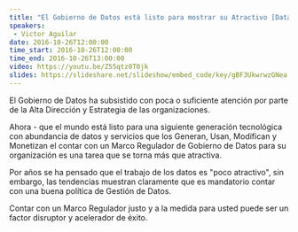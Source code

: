 ```yaml
---
title: "El Gobierno de Datos está listo para mostrar su Atractivo [Data Governance is Sexy]"
speakers:
 - Victor Aguilar
date: 2016-10-26T12:00:00
time_start: 2016-10-26T12:00:00
time_end: 2016-10-26T13:00:00
video: https://youtu.be/Z55qtz0T0jk
slides: https://slideshare.net/slideshow/embed_code/key/gBF3UkwrwzGNea
---
```


El Gobierno de Datos ha subsistido con poca o suficiente atención por parte de la Alta Dirección y Estrategia de las organizaciones.

Ahora - que el mundo está listo para una siguiente generación tecnológica con abundancia de datos y servicios que los Generan, Usan, Modifican y Monetizan el contar con un Marco Regulador de Gobierno de Datos para su organización es una tarea que se torna más que atractiva.

Por años se ha pensado que el trabajo de los datos es "poco atractivo", sin embargo, las tendencias muestran claramente que es mandatorio contar con una buena política de Gestión de Datos.

Contar con un Marco Regulador justo y a la medida para usted puede ser un factor disruptor y acelerador de éxito.